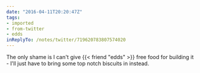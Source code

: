 ```yaml
---
date: "2016-04-11T20:20:47Z"
tags:
- imported
- from-twitter
- edds
inReplyTo: /notes/twitter/719620783807574020
---
```

The only shame is I can't give {{< friend "edds" >}} free food for building it - I'll just have to bring some top notch biscuits in instead.
